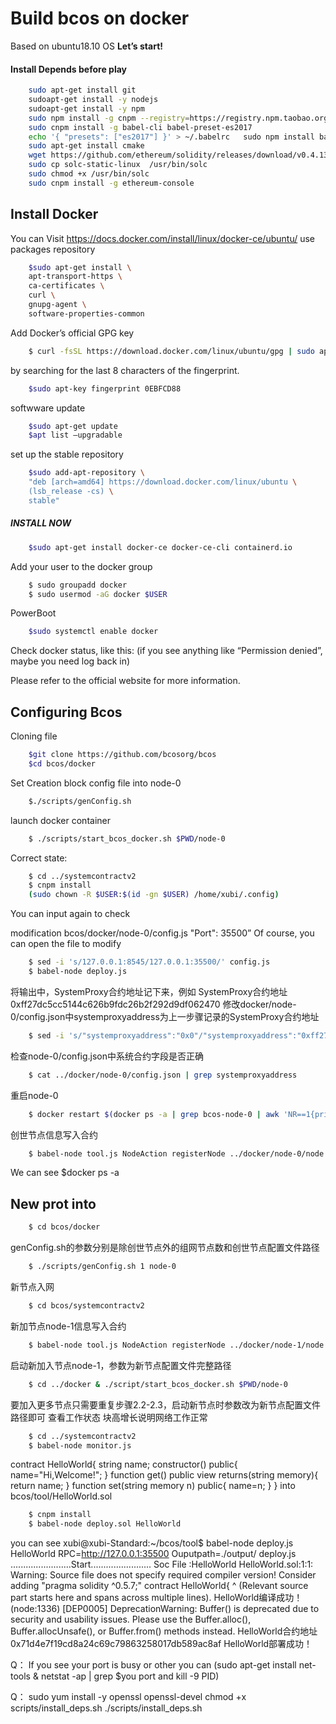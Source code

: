 **Build bcos on docker**
====================
Based on ubuntu18.10 OS
**Let’s start!**
#### Install Depends before play
```bash
	sudo apt-get install git
	sudoapt-get install -y nodejs 
	sudoapt-get install -y npm
	sudo npm install -g cnpm --registry=https://registry.npm.taobao.org
	sudo cnpm install -g babel-cli babel-preset-es2017
	echo '{ "presets": ["es2017"] }' > ~/.babelrc	sudo npm install babel-cli
	sudo apt-get install cmake
	wget https://github.com/ethereum/solidity/releases/download/v0.4.13/solc-static-linux
	sudo cp solc-static-linux  /usr/bin/solc
	sudo chmod +x /usr/bin/solc
	sudo cnpm install -g ethereum-console
```
## Install Docker
You can Visit  https://docs.docker.com/install/linux/docker-ce/ubuntu/
use packages repository
```bash
	$sudo apt-get install \
	apt-transport-https \
	ca-certificates \
	curl \
	gnupg-agent \
	software-properties-common
```
Add Docker’s official GPG key
```bash
	$ curl -fsSL https://download.docker.com/linux/ubuntu/gpg | sudo apt-key add –
```
by searching for the last 8 characters of the fingerprint.
```bash
	$sudo apt-key fingerprint 0EBFCD88      
```
softwware update
```bash
	$sudo apt-get update
	$apt list –upgradable
```
set up the stable repository
```bash
	$sudo add-apt-repository \
    "deb [arch=amd64] https://download.docker.com/linux/ubuntu \
    (lsb_release -cs) \
    stable"
```
##### INSTALL NOW
```bash
	$sudo apt-get install docker-ce docker-ce-cli containerd.io
```
Add your user to the docker group
```bash	
	$ sudo groupadd docker
	$ sudo usermod -aG docker $USER
```
PowerBoot
```bash	
	$sudo systemctl enable docker     
```
Check docker status, like this:
 (if you see anything like “Permission denied”,  maybe you need log back in)

Please refer to the official website for more information.
## Configuring Bcos
Cloning file
```bash	
	$git clone https://github.com/bcosorg/bcos
	$cd bcos/docker
```
Set Creation block config file into node-0
```bash	
	$./scripts/genConfig.sh
```

launch docker container
```bash
	$ ./scripts/start_bcos_docker.sh $PWD/node-0
```
 Correct state:

```bash
	$ cd ../systemcontractv2
	$ cnpm install
	(sudo chown -R $USER:$(id -gn $USER) /home/xubi/.config)
```
You can input again to check

 modification bcos/docker/node-0/config.js  "Port": 35500”
Of course, you can open the file to modify
```bash
	$ sed -i 's/127.0.0.1:8545/127.0.0.1:35500/' config.js
	$ babel-node deploy.js
```
将输出中，SystemProxy合约地址记下来，例如 SystemProxy合约地址 0xff27dc5cc5144c626b9fdc26b2f292d9df062470
修改docker/node-0/config.json中systemproxyaddress为上一步骤记录的SystemProxy合约地址 
```bash
	$ sed -i 's/"systemproxyaddress":"0x0"/"systemproxyaddress":"0xff27dc5cc5144c626b9fdc26b2f292d9df062470"/' ../docker/node-0/config.json
```

检查node-0/config.json中系统合约字段是否正确
```bash
	$ cat ../docker/node-0/config.json | grep systemproxyaddress
```

重启node-0
```bash
	$ docker restart $(docker ps -a | grep bcos-node-0 | awk 'NR==1{print$1}')
```

创世节点信息写入合约
```bash
	$ babel-node tool.js NodeAction registerNode ../docker/node-0/node.json
```

We can see $docker ps -a


## New prot into
```bash
	$ cd bcos/docker
```
genConfig.sh的参数分别是除创世节点外的组网节点数和创世节点配置文件路径
```bash
	$ ./scripts/genConfig.sh 1 node-0
```
新节点入网
```bash
	$ cd bcos/systemcontractv2
```
新加节点node-1信息写入合约
```bash
	$ babel-node tool.js NodeAction registerNode ../docker/node-1/node.json 
```

启动新加入节点node-1，参数为新节点配置文件完整路径
```bash
	$ cd ../docker & ./script/start_bcos_docker.sh $PWD/node-0
```
要加入更多节点只需要重复步骤2.2-2.3，启动新节点时参数改为新节点配置文件路径即可
查看工作状态
块高增长说明网络工作正常
```bash
	$ cd ../systemcontractv2
	$ babel-node monitor.js
```




contract HelloWorld{
    string name;
    constructor() public{
       name="Hi,Welcome!";
    }
    function get() public view returns(string memory){
        return name;
    }
    function set(string memory n) public{
    	name=n;
    }
}
into bcos/tool/HelloWorld.sol
```bash
	$ cnpm install
	$ babel-node deploy.sol HelloWorld
```
you can see
xubi@xubi-Standard:~/bcos/tool$ babel-node deploy.js HelloWorld
RPC=http://127.0.0.1:35500
Ouputpath=./output/
deploy.js  ........................Start........................
Soc File :HelloWorld
HelloWorld.sol:1:1: Warning: Source file does not specify required compiler version! Consider adding "pragma solidity ^0.5.7;"
contract HelloWorld{
^ (Relevant source part starts here and spans across multiple lines).
HelloWorld编译成功！
(node:1336) [DEP0005] DeprecationWarning: Buffer() is deprecated due to security and usability issues. Please use the Buffer.alloc(), Buffer.allocUnsafe(), or Buffer.from() methods instead.
HelloWorld合约地址 0x71d4e7f19cd8a24c69c79863258017db589ac8af
HelloWorld部署成功！


Q：
If you see your port is busy or other you can (sudo apt-get install net-tools  & netstat -ap | grep $you port and kill -9 PID) 


Q：
sudo yum install -y openssl openssl-devel
chmod +x scripts/install_deps.sh
./scripts/install_deps.sh

